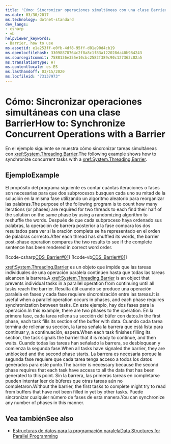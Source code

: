 ```yaml
---
title: 'Cómo: Sincronizar operaciones simultáneas con una clase Barrier'
ms.date: 03/30/2017
ms.technology: dotnet-standard
dev_langs:
- csharp
- vb
helpviewer_keywords:
- Barrier, how to use
ms.assetid: e1a253ff-e0fb-4df8-95ff-d01a90d4cb19
ms.openlocfilehash: 33098878764c2f8a8c1f83a122028da40b984243
ms.sourcegitcommit: 7588136e355e10cbc2582f389c90c127363c02a5
ms.translationtype: HT
ms.contentlocale: es-ES
ms.lasthandoff: 03/15/2020
ms.locfileid: "73137973"
---
```

# <a name="how-to-synchronize-concurrent-operations-with-a-barrier"></a><span data-ttu-id="d2242-102">Cómo: Sincronizar operaciones simultáneas con una clase Barrier</span><span class="sxs-lookup"><span data-stu-id="d2242-102">How to: Synchronize Concurrent Operations with a Barrier</span></span>
<span data-ttu-id="d2242-103">En el ejemplo siguiente se muestra cómo sincronizar tareas simultáneas con <xref:System.Threading.Barrier>.</span><span class="sxs-lookup"><span data-stu-id="d2242-103">The following example shows how to synchronize concurrent tasks with a <xref:System.Threading.Barrier>.</span></span>  
  
## <a name="example"></a><span data-ttu-id="d2242-104">Ejemplo</span><span class="sxs-lookup"><span data-stu-id="d2242-104">Example</span></span>  
 <span data-ttu-id="d2242-105">El propósito del programa siguiente es contar cuántas iteraciones o fases son necesarias para que dos subprocesos busquen cada uno su mitad de la solución en la misma fase utilizando un algoritmo aleatorio para reorganizar las palabras.</span><span class="sxs-lookup"><span data-stu-id="d2242-105">The purpose of the following program is to count how many iterations (or phases) are required for two threads to each find their half of the solution on the same phase by using a randomizing algorithm to reshuffle the words.</span></span> <span data-ttu-id="d2242-106">Después de que cada subproceso haya ordenado sus palabras, la operación de barrera posterior a la fase compara los dos resultados para ver si la oración completa se ha representado en el orden de palabras correcto.</span><span class="sxs-lookup"><span data-stu-id="d2242-106">After each thread has shuffled its words, the barrier post-phase operation compares the two results to see if the complete sentence has been rendered in correct word order.</span></span>  
  
 [!code-csharp[CDS_Barrier#01](../../../samples/snippets/csharp/VS_Snippets_Misc/cds_barrier/cs/barrier.cs#01)]
 [!code-vb[CDS_Barrier#01](../../../samples/snippets/visualbasic/VS_Snippets_Misc/cds_barrier/vb/barrier_vb.vb#01)]  
  
 <span data-ttu-id="d2242-107"><xref:System.Threading.Barrier> es un objeto que impide que las tareas individuales de una operación paralela continúen hasta que todas las tareas alcancen la barrera.</span><span class="sxs-lookup"><span data-stu-id="d2242-107">A <xref:System.Threading.Barrier> is an object that prevents individual tasks in a parallel operation from continuing until all tasks reach the barrier.</span></span> <span data-ttu-id="d2242-108">Resulta útil cuando se produce una operación paralela en fases y cada fase requiere sincronización entre las tareas.</span><span class="sxs-lookup"><span data-stu-id="d2242-108">It is useful when a parallel operation occurs in phases, and each phase requires synchronization between tasks.</span></span> <span data-ttu-id="d2242-109">En este ejemplo, hay dos fases para la operación.</span><span class="sxs-lookup"><span data-stu-id="d2242-109">In this example, there are two phases to the operation.</span></span> <span data-ttu-id="d2242-110">En la primera fase, cada tarea rellena su sección del búfer con datos.</span><span class="sxs-lookup"><span data-stu-id="d2242-110">In the first phase, each task fills its section of the buffer with data.</span></span> <span data-ttu-id="d2242-111">Cuando cada tarea termina de rellenar su sección, la tarea señala la barrera que está lista para continuar y, a continuación, espera.</span><span class="sxs-lookup"><span data-stu-id="d2242-111">When each task finishes filling its section, the task signals the barrier that it is ready to continue, and then waits.</span></span> <span data-ttu-id="d2242-112">Cuando todas las tareas han señalado la barrera, se desbloquean y comienza la segunda fase.</span><span class="sxs-lookup"><span data-stu-id="d2242-112">When all tasks have signaled the barrier, they are unblocked and the second phase starts.</span></span> <span data-ttu-id="d2242-113">La barrera es necesaria porque la segunda fase requiere que cada tarea tenga acceso a todos los datos generados para este punto.</span><span class="sxs-lookup"><span data-stu-id="d2242-113">The barrier is necessary because the second phase requires that each task have access to all the data that has been generated to this point.</span></span> <span data-ttu-id="d2242-114">Sin la barrera, las primeras tareas en completarse pueden intentar leer de búferes que otras tareas aún no completaron.</span><span class="sxs-lookup"><span data-stu-id="d2242-114">Without the barrier, the first tasks to complete might try to read from buffers that have not been filled in yet by other tasks.</span></span> <span data-ttu-id="d2242-115">Puede sincronizar cualquier número de fases de esta manera.</span><span class="sxs-lookup"><span data-stu-id="d2242-115">You can synchronize any number of phases in this manner.</span></span>  
  
## <a name="see-also"></a><span data-ttu-id="d2242-116">Vea también</span><span class="sxs-lookup"><span data-stu-id="d2242-116">See also</span></span>

- [<span data-ttu-id="d2242-117">Estructuras de datos para la programación paralela</span><span class="sxs-lookup"><span data-stu-id="d2242-117">Data Structures for Parallel Programming</span></span>](../../../docs/standard/parallel-programming/data-structures-for-parallel-programming.md)
